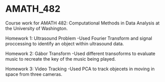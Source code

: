 # AMATH_482
Course work for AMATH 482: Computational Methods in Data Analysis at the University of Washington.

Homework 1: Ultrasound Problem 
  -Used Fourier Transform and signal proccessing to identify an object within ultrasound data.

Homework 2: Gábor Transform
  -Used different transoforms to evaluate music to recreate the key of the music being played.

Homework 3: Video Tracking
  -Used PCA to track objecets in moving in space from three cameras.
